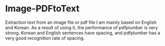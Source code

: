 # Image-PDFtoText
Extraction text from an image file or pdf file
<PDF to Text>
I am mainly based on English and Korean.
As a result of using it, the performance of pdfplumber is very strong.
Korean and English sentences have spacing, and pdfplumber has a very good recognition rate of spacing.
